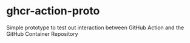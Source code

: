 # ghcr-action-proto
Simple prototype to test out interaction between GitHub Action and the GitHub Container Repository
